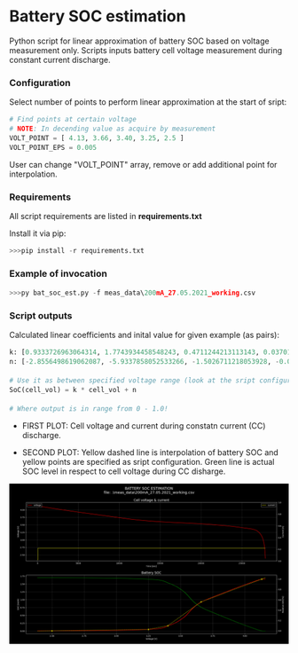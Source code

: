 # Battery SOC estimation
Python script for linear approximation of battery SOC based on voltage measurement only. Scripts inputs battery cell voltage measurement during constant current discharge.



### Configuration
Select number of points to perform linear approximation at the start of sript:

```python
# Find points at certain voltage
# NOTE: In decending value as acquire by measurement
VOLT_POINT = [ 4.13, 3.66, 3.40, 3.25, 2.5 ]
VOLT_POINT_EPS = 0.005
```

User can change "VOLT_POINT" array, remove or add additional point for interpolation. 

### Requirements

All script requirements are listed in **requirements.txt**

Install it via pip:
```python
>>>pip install -r requirements.txt
```

### Example of invocation
```python
>>>py bat_soc_est.py -f meas_data\200mA_27.05.2021_working.csv
```

### Script outputs

Calculated linear coefficients and inital value for given example (as pairs):

```python
k: [0.9333726963064314, 1.7743934458548243, 0.4711244213113143, 0.037018631374283406]
n: [-2.8556498619062087, -5.9337858052533266, -1.5026711218053928, -0.09182730451004238]

# Use it as between specified voltage range (look at the sript configuration)!
SoC(cell_vol) = k * cell_vol + n

# Where output is in range from 0 - 1.0!

```

- FIRST PLOT:
Cell voltage and current during constatn current (CC) discharge.

- SECOND PLOT:
Yellow dashed line is interpolation of battery SOC and yellow points are specified as sript configuration. Green line is actual SOC level in respect to cell voltage during CC disharge.

![](outputs/bat_soc_linear_interpolation_0.png)
